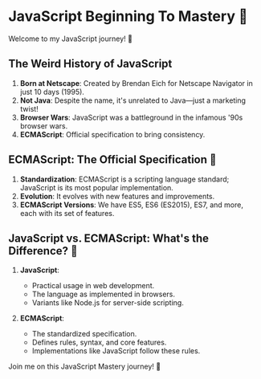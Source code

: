 # JavaScript Beginning To Mastery 🚀

Welcome to my JavaScript journey! 🤪

## The Weird History of JavaScript

1. **Born at Netscape**: Created by Brendan Eich for Netscape Navigator in just 10 days (1995).
2. **Not Java**: Despite the name, it's unrelated to Java—just a marketing twist!
3. **Browser Wars**: JavaScript was a battleground in the infamous '90s browser wars.
4. **ECMAScript**: Official specification to bring consistency.

## ECMAScript: The Official Specification 📜

1. **Standardization**: ECMAScript is a scripting language standard; JavaScript is its most popular implementation.
2. **Evolution**: It evolves with new features and improvements.
3. **ECMAScript Versions**: We have ES5, ES6 (ES2015), ES7, and more, each with its set of features.

## JavaScript vs. ECMAScript: What's the Difference? 🤔

1. **JavaScript**:
   - Practical usage in web development.
   - The language as implemented in browsers.
   - Variants like Node.js for server-side scripting.

2. **ECMAScript**:
   - The standardized specification.
   - Defines rules, syntax, and core features.
   - Implementations like JavaScript follow these rules.

Join me on this JavaScript Mastery journey! 🌟
